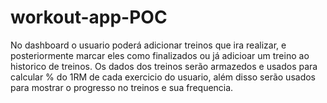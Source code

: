 # workout-app-POC
No dashboard o usuario poderá adicionar treinos que ira realizar, e posteriormente marcar eles como finalizados ou já adicioar um treino ao historico de treinos. Os dados dos treinos serão armazedos e usados para calcular % do 1RM de cada exercicio do usuario, além disso serão usados para mostrar o progresso no treinos e sua frequencia.
